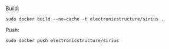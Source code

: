 Build:
```baash
sudo docker build --no-cache -t electronicstructure/sirius .
```

Push:
```baash
sudo docker push electronicstructure/sirius
```

